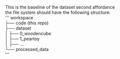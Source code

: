 This is the baseline of the dataset second affordance \
the file system should have the following structure:\
'''
workspace\
├── code (this repo)\
├── dataset\
│ ├── 0_woodencube\
│ ├── 1_peartoy\
│ ├── ...\
└── processed_data\
'''

